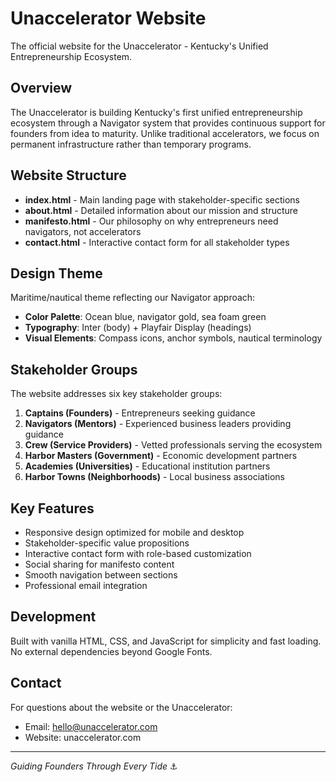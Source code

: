 # Unaccelerator Website

The official website for the Unaccelerator - Kentucky's Unified Entrepreneurship Ecosystem.

## Overview

The Unaccelerator is building Kentucky's first unified entrepreneurship ecosystem through a Navigator system that provides continuous support for founders from idea to maturity. Unlike traditional accelerators, we focus on permanent infrastructure rather than temporary programs.

## Website Structure

- **index.html** - Main landing page with stakeholder-specific sections
- **about.html** - Detailed information about our mission and structure  
- **manifesto.html** - Our philosophy on why entrepreneurs need navigators, not accelerators
- **contact.html** - Interactive contact form for all stakeholder types

## Design Theme

Maritime/nautical theme reflecting our Navigator approach:
- **Color Palette**: Ocean blue, navigator gold, sea foam green
- **Typography**: Inter (body) + Playfair Display (headings)
- **Visual Elements**: Compass icons, anchor symbols, nautical terminology

## Stakeholder Groups

The website addresses six key stakeholder groups:

1. **Captains (Founders)** - Entrepreneurs seeking guidance
2. **Navigators (Mentors)** - Experienced business leaders providing guidance
3. **Crew (Service Providers)** - Vetted professionals serving the ecosystem
4. **Harbor Masters (Government)** - Economic development partners
5. **Academies (Universities)** - Educational institution partners
6. **Harbor Towns (Neighborhoods)** - Local business associations

## Key Features

- Responsive design optimized for mobile and desktop
- Stakeholder-specific value propositions
- Interactive contact form with role-based customization
- Social sharing for manifesto content
- Smooth navigation between sections
- Professional email integration

## Development

Built with vanilla HTML, CSS, and JavaScript for simplicity and fast loading. No external dependencies beyond Google Fonts.

## Contact

For questions about the website or the Unaccelerator:
- Email: hello@unaccelerator.com
- Website: unaccelerator.com

---

*Guiding Founders Through Every Tide* ⚓
